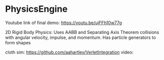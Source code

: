 # PhysicsEngine
Youtube link of final demo:
https://youtu.be/ujFFh10w77g

2D Rigid Body Physics: 
Uses AABB and Separating Axis Theorem collisions with angular velocity, impulse, and momentum.
Has particle generators to form shapes


cloth sim:
https://github.com/aahartley/VerletIntegration
video:
